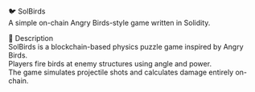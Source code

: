 🐦 SolBirds           
A simple on-chain Angry Birds-style game written in Solidity.     
        
🎯 Description    
SolBirds is a blockchain-based physics puzzle game inspired by Angry Birds.         
Players fire birds at enemy structures using angle and power.             
The game simulates projectile shots and calculates damage entirely on-chain.            
   
